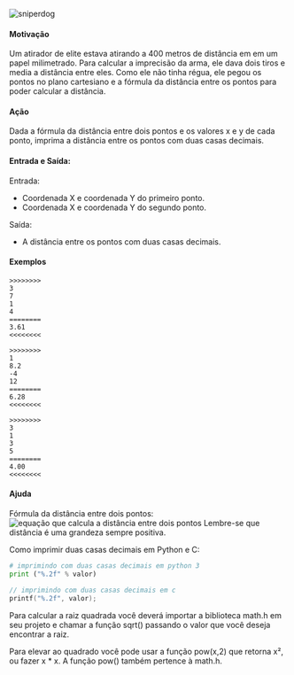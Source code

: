 
![sniperdog](https://moodle.quixada.ufc.br/draftfile.php/78/user/draft/528881293/sniperbestfriend.jpeg)

#### Motivação

Um atirador de elite estava atirando a 400 metros de distância em em um papel milimetrado.
Para calcular a imprecisão da arma, ele dava dois tiros e media a distância entre eles.
Como ele não tinha régua, ele pegou os pontos no plano cartesiano e a fórmula
da distância entre os pontos para poder calcular a distância.

#### Ação

Dada a fórmula da distância entre dois pontos e os valores x e y de cada ponto,
imprima a distância entre os pontos com duas casas decimais.

#### Entrada e Saída:

Entrada:

* Coordenada X e coordenada Y do primeiro ponto.
* Coordenada X e coordenada Y do segundo ponto.

Saída:

* A distância entre os pontos com duas casas decimais.



#### Exemplos

```
>>>>>>>>
3
7
1
4
========
3.61
<<<<<<<<

>>>>>>>>
1
8.2
-4
12
========
6.28
<<<<<<<<

>>>>>>>>
3
1
3
5
========
4.00
<<<<<<<<

```

#### Ajuda

Fórmula da distância entre dois pontos:
![equação que calcula a distância entre dois pontos](http://s5.static.brasilescola.uol.com.br/img/2016/10/formula-da-distancia-entre-dois-pontos.jpg)
Lembre-se que distância é uma grandeza sempre positiva.

Como imprimir duas casas decimais em Python e C:

```py
# imprimindo com duas casas decimais em python 3
print ("%.2f" % valor)
```
```c
// imprimindo com duas casas decimais em c 
printf("%.2f", valor);
```


Para calcular a raiz quadrada você deverá importar a biblioteca math.h em seu projeto e chamar a função sqrt() passando o valor que você deseja encontrar a raiz.

Para elevar ao quadrado você pode usar a função pow(x,2) que retorna x², ou fazer x * x. A função pow() também pertence à math.h.